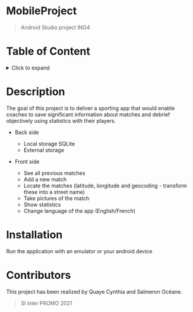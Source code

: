 # MobileProject

> Android Studio project ING4    

# Table of Content
<details><summary>Click to expand</summary>

- [Description](#description)
- [Installation](#installation)
- [Supported Platforms](#supported-platforms)
- [Usage Instruction](#usage)
- [Tests](#tests)
- [Contributors](#contributing)

</details>

# Description
The goal of this project is to deliver a sporting app that would enable coaches to save significant information about matches and debrief objectively using statistics with their players.

* Back side
  - Local storage SQLite
  - External storage 

* Front side
  - See all previous matches
  - Add a new match
  - Locate the matches (latitude, longitude and geocoding - transform these into a street name)
  - Take pictures of the match 
  - Show statistics
  - Change language of the app (English/French)
  
# Installation

Run the application with an emulator or your android device   

# Contributors

This project has been realized by Quaye Cynthia and Salmeron Océane.  
> SI inter PROMO 2021 
